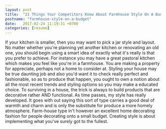 ```yaml
---
layout: post
title:  "21 Things Your Competitors Know About Farmhouse Style On A Budget"
postname: "farmhouse-style-on-a-budget"
date:   2017-02-24 11:19:31 +0700
categories: [resume]
---
```

If your kitchen is smaller, then you may want to pick a jar style and layout. No matter whether you're planning yet another kitchen or renovating an old one, you should begin using a smart idea of exactly what it's really is that you prefer to achieve. For instance you may have a great pastoral kitchen which makes you feel like you're in a farmhouse. You are making a property for appreciate, perhaps not a home to consider at. Styling your house may be true daunting job and also you'd want it to check really perfect and fashionable, so as to produce that happen, you ought to own a notion about all the most recent trends and styling options so you may make a educated choice. To surviving in a house, the trick is always to build products that are decorative rather AND functional. As time passes, my style has really developed. It goes with out saying this sort of type carries a good deal of warmth and charm and is only the substitute for produce a more homely atmosphere. Farm-house type in't however an excellent home decorating fashion for people decorating onto a small budget. Creating style is about implementing what you've surely got to the fullest.
